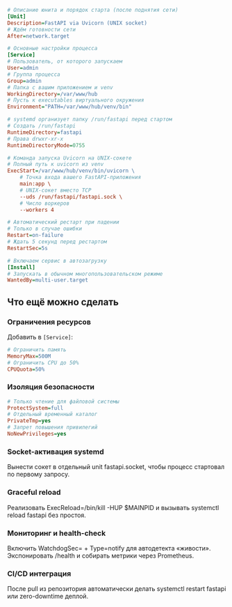 ```ini
# Описание юнита и порядок старта (после поднятия сети)
[Unit]
Description=FastAPI via Uvicorn (UNIX socket)
# Ждём готовности сети
After=network.target

# Основные настройки процесса
[Service]
# Пользователь, от которого запускаем
User=admin
# Группа процесса
Group=admin
# Папка с вашим приложением и venv
WorkingDirectory=/var/www/hub
# Пусть к executables виртуального окружения
Environment="PATH=/var/www/hub/venv/bin"

# systemd организует папку /run/fastapi перед стартом
# Создать /run/fastapi
RuntimeDirectory=fastapi
# Права drwxr-xr-x
RuntimeDirectoryMode=0755

# Команда запуска Uvicorn на UNIX-сокете
# Полный путь к uvicorn из venv
ExecStart=/var/www/hub/venv/bin/uvicorn \
    # Точка входа вашего FastAPI-приложения
    main:app \
    # UNIX-сокет вместо TCP
    --uds /run/fastapi/fastapi.sock \
    # Число воркеров
    --workers 4

# Автоматический рестарт при падении
# Только в случае ошибки
Restart=on-failure
# Ждать 5 секунд перед рестартом
RestartSec=5s

# Включаем сервис в автозагрузку
[Install]
# Запускать в обычном многопользовательском режиме
WantedBy=multi-user.target
```

## Что ещё можно сделать

### Ограничения ресурсов
Добавить в `[Service]`:
```ini
# Ограничить память
MemoryMax=500M
# Ограничить CPU до 50%
CPUQuota=50%
```
### Изоляция безопасности
```ini
# Только чтение для файловой системы
ProtectSystem=full
# Отдельный временный каталог
PrivateTmp=yes
# Запрет повышения привилегий
NoNewPrivileges=yes
```

### Socket-активация systemd
Вынести сокет в отдельный unit fastapi.socket, чтобы процесс стартовал по первому запросу.

### Graceful reload
Реализовать ExecReload=/bin/kill -HUP $MAINPID и вызывать systemctl reload fastapi без простоя.

### Мониторинг и health-check
Включить WatchdogSec= + Type=notify для автодетекта «живости».
Экспонировать /health и собирать метрики через Prometheus.

### CI/CD интеграция
После pull из репозитория автоматически делать systemctl restart fastapi или zero-downtime деплой.

